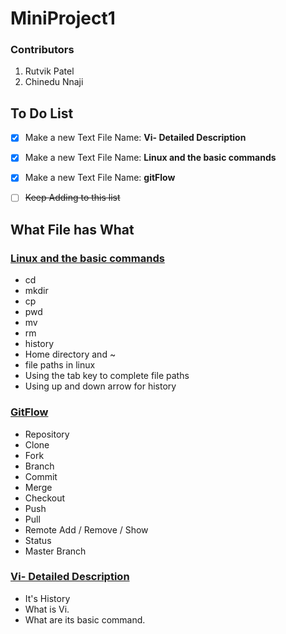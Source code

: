 # **MiniProject1**

### Contributors
1. Rutvik Patel
2. Chinedu Nnaji


## **To Do List**

- [X] Make a new Text File Name: **Vi- Detailed Description**
- [x] Make a new Text File Name: **Linux and the basic commands**
- [X] Make a new Text File Name: **gitFlow**
- [ ] ~~Keep Adding to this list~~



## What File has What

### [Linux and the basic commands](https://github.com/rutvik2611/miniproject1/blob/master/Linux%20Commands.md)

* cd
* mkdir
* cp
* pwd
* mv
* rm
* history
* Home directory and ~
* file paths in linux
* Using the tab key to complete file paths
* Using up and down arrow for history

### [GitFlow](https://github.com/rutvik2611/miniproject1/blob/master/GitFlow.md)

* Repository
* Clone
* Fork
* Branch
* Commit
* Merge
* Checkout
* Push
* Pull 
* Remote Add / Remove / Show
* Status
* Master Branch

### [Vi- Detailed Description](https://github.com/rutvik2611/miniproject1/blob/master/Vi-%20Detailed%20Description.md)

* It's History
* What is Vi.
* What are its basic command.
